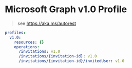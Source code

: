# Microsoft Graph v1.0 Profile

> see https://aka.ms/autorest

``` yaml
profiles:
  v1.0:
    resources: {}
    operations:
      /invitations: v1.0
      /invitations/{invitation-id}: v1.0
      /invitations/{invitation-id}/invitedUser: v1.0

```
